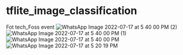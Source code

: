 # tflite_image_classification
Fot tech_Foss event
![WhatsApp Image 2022-07-17 at 5 40 00 PM (2)](https://user-images.githubusercontent.com/86099193/179772986-0c477145-f14c-49c5-baf6-58786a543238.jpeg)
![WhatsApp Image 2022-07-17 at 5 40 00 PM (1)](https://user-images.githubusercontent.com/86099193/179773003-91d4c7f4-250a-4d6f-852f-15e0666cdbfa.jpeg)
![WhatsApp Image 2022-07-17 at 5 40 00 PM](https://user-images.githubusercontent.com/86099193/179773012-9aaf4db9-d94e-4e55-b6d7-9de8f818d6bd.jpeg)
![WhatsApp Image 2022-07-17 at 5 20 19 PM](https://user-images.githubusercontent.com/86099193/179773020-04601973-db76-44b4-89c0-6d8c6b062385.jpeg)

